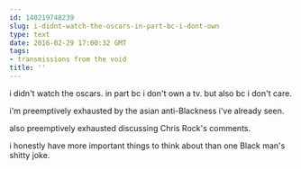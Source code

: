 ```yaml
---
id: 140219748239
slug: i-didnt-watch-the-oscars-in-part-bc-i-dont-own
type: text
date: 2016-02-29 17:00:32 GMT
tags:
- transmissions from the void
title: ''
---
```


i didn't watch the oscars. in part bc i don't own a tv. but also bc i don't care.

i'm preemptively exhausted by the asian anti-Blackness i've already seen.

also preemptively exhausted discussing Chris Rock's comments. 

i honestly have more important things to think about than one Black man's shitty joke.

